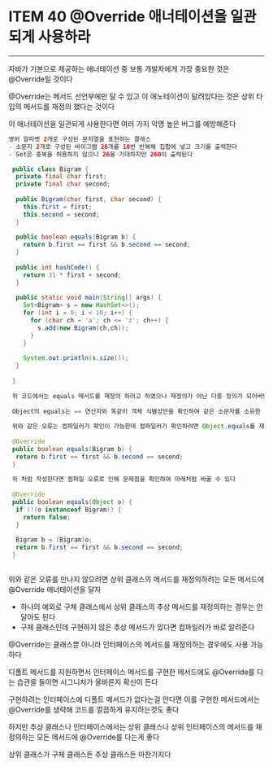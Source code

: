 # ITEM 40 @Override 애너테이션을 일관되게 사용하라

--------------------------------------------

자바가 기본으로 제공하는 애너테이션 중 보통 개발자에게 가장 중요한 것은 @Override일 것이다

@Override는 메서드 선언부에만 달 수 있고 이 애노테이션이 달려있다는 것은 상위 타입의 메서드를 재정의 했다는 것이다

이 애너테이션을 일관되게 사용한다면 여러 가지 악명 높은 버그를 예방해준다

```` java
영어 알파벳 2개로 구성된 문자열을 표현하는 클래스
- 소문자 2개로 구성된 바이그램 26개를 10번 반복해 집합에 넣고 크기를 출력한다
- Set은 중복을 허용하지 않으니 26을 기대하지만 260이 출력된다

 public class Bigram {
  private final char first;
  private final char second;
  
  public Bigram(char first, char second) {
    this.first = first;
    this.second = second;
  }
  
  public boolean equals(Bigram b) {
    return b.first == first && b.second == second;
  }
  
  public int hashCode() {
    return 31 * first + second;
  }
  
  public static void main(String[] args) {
    Set<Bigram> s = new HashSet<>();
    for (int i = 0; i < 10; i++) {
      for (char ch = 'a'; ch <= 'z'; ch++) {
        s.add(new Bigram(ch,ch));
      }
    }
    
    System.out.println(s.size());
  }
  
 }
 
 위 코드에서는 equals 메서드를 재정의 하려고 하였으나 재정의가 아닌 다중 정의가 되어버렸다(매개변수 타입을 Object로 사용하지 않음)
 
 Object의 equals는 == 연산자와 똑같이 객체 식별성만을 확인하여 같은 소문자를 소유한 바이그램 10개 각각이 서로 다른 객체로 인식된것
 
 위와 같은 오류는 컴파일러가 확인이 가능한데 컴파일러가 확인하려면 Object.equals를 재정의 한다고 알려줘야 한다
 
 @Override
 public boolean equals(Bigram b) {
  return b.first == first && b.second == second;
 }
 
 위 처럼 작성한다면 컴파일 오류로 인해 문제점을 확인하여 아래처럼 바꿀 수 있다
 
 @Override
 public boolean equals(Object o) {
  if (!(o instanceof Bigram)) {
    return false;
  }
  
  Bigram b = (Bigram)o;
  return b.first == first && b.second == second;
 }
 
````

위와 같은 오류를 만나지 않으려면 상위 클래스의 메서드를 재정의하려는 모든 메서드에 @Override 애너테이션을 달자
* 하나의 예외로 구체 클래스에서 상위 클래스의 추상 메서드를 재정의하는 경우는 안달아도 된다
* 구체 클래스인데 구현하지 않은 추상 메서드가 있다면 컴파일러가 바로 알려준다

@Override는 클래스뿐 아니라 인터페이스의 메서드를 재정의하는 경우에도 사용 가능하다

디폴트 메서드를 지원하면서 인터페이스 메서드를 구현한 메서드에도 @Override를 다는 습관을 들이면 시그니처가 올바른지 확신이 든다

구현하려는 인터페이스에 디폴트 메서드가 없다는걸 안다면 이를 구현한 메서드에서는 @Override를 생략해 코드를 깔끔하게 유지하는것도 좋다

하지만 추상 클래스나 인터페이스에서는 상위 클래스나 상위 인터페이스의 메서드를 재정의하는 모든 메서드에 @Override를 다는게 좋다

상위 클래스가 구체 클래스든 추상 클래스든 마찬가지다


